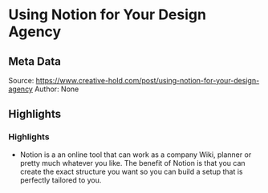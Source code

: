 # Using Notion for Your Design Agency

## Meta Data

Source:  https://www.creative-hold.com/post/using-notion-for-your-design-agency 
Author: None

## Highlights

### Highlights

- Notion is a an online tool that can work as a company Wiki, planner or pretty much whatever you like. The benefit of Notion is that you can create the exact structure you want so you can build a setup that is perfectly tailored to you.
